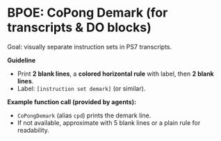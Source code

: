 # BPOE: CoPong Demark (for transcripts & DO blocks)

Goal: visually separate instruction sets in PS7 transcripts.

**Guideline**
- Print **2 blank lines**, a **colored horizontal rule** with label, then **2 blank lines**.
- Label: `[instruction set demark]` (or similar).

**Example function call (provided by agents):**
- `CoPongDemark` (alias `cpd`) prints the demark line.
- If not available, approximate with 5 blank lines or a plain rule for readability.
